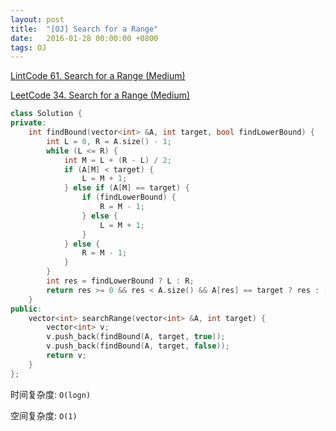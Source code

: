 ```yaml
---
layout: post
title:  "[OJ] Search for a Range"
date:   2016-01-28 00:00:00 +0800
tags: OJ
---
```


[LintCode 61. Search for a Range (Medium)](http://www.lintcode.com/en/problem/search-for-a-range/)

[LeetCode 34. Search for a Range (Medium)](https://leetcode.com/problems/search-for-a-range/)

```cpp
class Solution {
private:
    int findBound(vector<int> &A, int target, bool findLowerBound) {
        int L = 0, R = A.size() - 1;
        while (L <= R) {
            int M = L + (R - L) / 2;
            if (A[M] < target) {
                L = M + 1;
            } else if (A[M] == target) {
                if (findLowerBound) {
                    R = M - 1;
                } else {
                    L = M + 1;
                }
            } else {
                R = M - 1;
            }
        }
        int res = findLowerBound ? L : R;
        return res >= 0 && res < A.size() && A[res] == target ? res : -1;
    }
public:
    vector<int> searchRange(vector<int> &A, int target) {
        vector<int> v;
        v.push_back(findBound(A, target, true));
        v.push_back(findBound(A, target, false));
        return v;
    }
};
```

时间复杂度: `O(logn)`

空间复杂度: `O(1)`